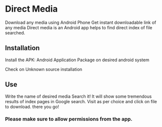 # Direct Media
  Download any media using Android Phone
  Get instant downloadable link of any media
Direct media is an Android app  helps to find direct index of file searched.

## Installation

Install the APK: Android Application Package on desired android system

Check on Unknown source installation

## Use
Write the name of desired media
Search it!
It will show some tremendous results of index pages in Google search.
Visit as per choice and click on file to download.
there you go!

### Please make sure to allow permissions from the app.
